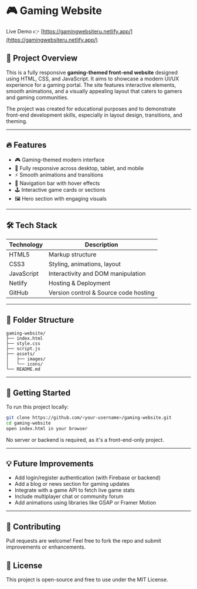 # 🎮 Gaming Website

Live Demo 👉 [https://gamingwebsiteru.netlify.app/](https://gamingwebsiteru.netlify.app/)

## 📌 Project Overview

This is a fully responsive **gaming-themed front-end website** designed using HTML, CSS, and JavaScript. It aims to showcase a modern UI/UX experience for a gaming portal. The site features interactive elements, smooth animations, and a visually appealing layout that caters to gamers and gaming communities.

The project was created for educational purposes and to demonstrate front-end development skills, especially in layout design, transitions, and theming.

---

## 🔥 Features

* 🎮 Gaming-themed modern interface
* 📱 Fully responsive across desktop, tablet, and mobile
* ⚡ Smooth animations and transitions
* 🧭 Navigation bar with hover effects
* 🕹️ Interactive game cards or sections
* 🖼️ Hero section with engaging visuals

---

## 🛠️ Tech Stack

| Technology | Description                           |
| ---------- | ------------------------------------- |
| HTML5      | Markup structure                      |
| CSS3       | Styling, animations, layout           |
| JavaScript | Interactivity and DOM manipulation    |
| Netlify    | Hosting & Deployment                  |
| GitHub     | Version control & Source code hosting |

---

## 📁 Folder Structure

```
gaming-website/
├── index.html
├── style.css
├── script.js
├── assets/
│   ├── images/
│   └── icons/
└── README.md
```

---

## 🚀 Getting Started

To run this project locally:

```bash
git clone https://github.com/<your-username>/gaming-website.git
cd gaming-website
open index.html in your browser
```

No server or backend is required, as it's a front-end-only project.

---

## 💡 Future Improvements

* Add login/register authentication (with Firebase or backend)
* Add a blog or news section for gaming updates
* Integrate with a game API to fetch live game stats
* Include multiplayer chat or community forum
* Add animations using libraries like GSAP or Framer Motion

---

## 🤝 Contributing

Pull requests are welcome! Feel free to fork the repo and submit improvements or enhancements.


## 📄 License

This project is open-source and free to use under the MIT License.
